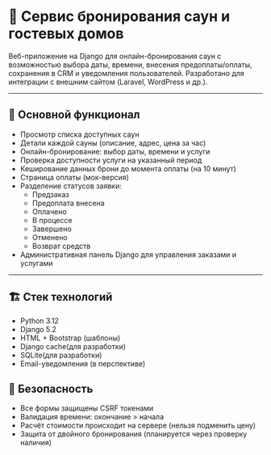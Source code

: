 # 🧖 Сервис бронирования саун и гостевых домов

Веб-приложение на Django для онлайн-бронирования саун с возможностью выбора даты, времени, внесения предоплаты/оплаты, сохранения в CRM и уведомления пользователей. Разработано для интеграции с внешним сайтом (Laravel, WordPress и др.).

---

## 🚀 Основной функционал

- Просмотр списка доступных саун
- Детали каждой сауны (описание, адрес, цена за час)
- Онлайн-бронирование: выбор даты, времени и услуги
- Проверка доступности услуги на указанный период
- Кеширование данных брони до момента оплаты (на 10 минут)
- Страница оплаты (мок-версия)
- Разделение статусов заявки:
  - Предзаказ
  - Предоплата внесена
  - Оплачено
  - В процессе
  - Завершено
  - Отменено
  - Возврат средств
- Административная панель Django для управления заказами и услугами

---

## 🏗️ Стек технологий

- Python 3.12
- Django 5.2
- HTML + Bootstrap (шаблоны)
- Django cache(для разработки)
- SQLite(для разработки)
- Email-уведомления (в перспективе)

## 🔐 Безопасность

- Все формы защищены CSRF токенами
- Валидация времени: окончание > начала
- Расчёт стоимости происходит на сервере (нельзя подменить цену)
- Защита от двойного бронирования (планируется через проверку наличия)

